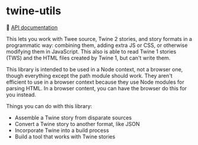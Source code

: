 # twine-utils

📖 [API documentation](https://klembot.github.io/twine-utils/)

This lets you work with Twee source, Twine 2 stories, and story formats in a
programmatic way: combining them, adding extra JS or CSS, or otherwise modifying
them in JavaScript. This also is able to read Twine 1 stories (TWS) and the HTML
files created by Twine 1, but can't write them.

This library is intended to be used in a Node context, not a browser one, though
everything except the path module should work. They aren't efficient to use in a
browser context because they use Node modules for parsing HTML. In a browser
content, you can have the browser do this for you instead.

Things you can do with this library:

- Assemble a Twine story from disparate sources
- Convert a Twine story to another format, like JSON
- Incorporate Twine into a build process
- Build a tool that works with Twine stories